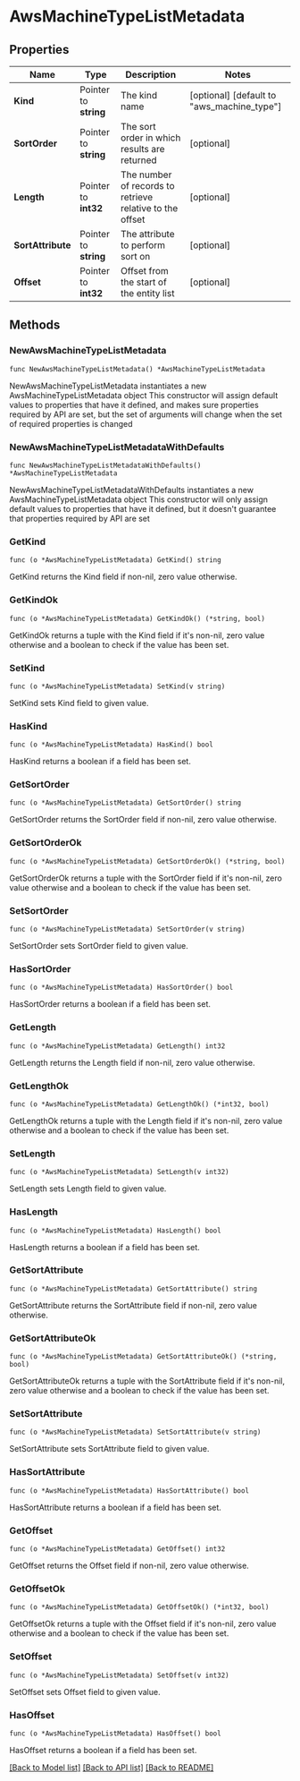 # AwsMachineTypeListMetadata

## Properties

Name | Type | Description | Notes
------------ | ------------- | ------------- | -------------
**Kind** | Pointer to **string** | The kind name | [optional] [default to "aws_machine_type"]
**SortOrder** | Pointer to **string** | The sort order in which results are returned | [optional] 
**Length** | Pointer to **int32** | The number of records to retrieve relative to the offset | [optional] 
**SortAttribute** | Pointer to **string** | The attribute to perform sort on | [optional] 
**Offset** | Pointer to **int32** | Offset from the start of the entity list | [optional] 

## Methods

### NewAwsMachineTypeListMetadata

`func NewAwsMachineTypeListMetadata() *AwsMachineTypeListMetadata`

NewAwsMachineTypeListMetadata instantiates a new AwsMachineTypeListMetadata object
This constructor will assign default values to properties that have it defined,
and makes sure properties required by API are set, but the set of arguments
will change when the set of required properties is changed

### NewAwsMachineTypeListMetadataWithDefaults

`func NewAwsMachineTypeListMetadataWithDefaults() *AwsMachineTypeListMetadata`

NewAwsMachineTypeListMetadataWithDefaults instantiates a new AwsMachineTypeListMetadata object
This constructor will only assign default values to properties that have it defined,
but it doesn't guarantee that properties required by API are set

### GetKind

`func (o *AwsMachineTypeListMetadata) GetKind() string`

GetKind returns the Kind field if non-nil, zero value otherwise.

### GetKindOk

`func (o *AwsMachineTypeListMetadata) GetKindOk() (*string, bool)`

GetKindOk returns a tuple with the Kind field if it's non-nil, zero value otherwise
and a boolean to check if the value has been set.

### SetKind

`func (o *AwsMachineTypeListMetadata) SetKind(v string)`

SetKind sets Kind field to given value.

### HasKind

`func (o *AwsMachineTypeListMetadata) HasKind() bool`

HasKind returns a boolean if a field has been set.

### GetSortOrder

`func (o *AwsMachineTypeListMetadata) GetSortOrder() string`

GetSortOrder returns the SortOrder field if non-nil, zero value otherwise.

### GetSortOrderOk

`func (o *AwsMachineTypeListMetadata) GetSortOrderOk() (*string, bool)`

GetSortOrderOk returns a tuple with the SortOrder field if it's non-nil, zero value otherwise
and a boolean to check if the value has been set.

### SetSortOrder

`func (o *AwsMachineTypeListMetadata) SetSortOrder(v string)`

SetSortOrder sets SortOrder field to given value.

### HasSortOrder

`func (o *AwsMachineTypeListMetadata) HasSortOrder() bool`

HasSortOrder returns a boolean if a field has been set.

### GetLength

`func (o *AwsMachineTypeListMetadata) GetLength() int32`

GetLength returns the Length field if non-nil, zero value otherwise.

### GetLengthOk

`func (o *AwsMachineTypeListMetadata) GetLengthOk() (*int32, bool)`

GetLengthOk returns a tuple with the Length field if it's non-nil, zero value otherwise
and a boolean to check if the value has been set.

### SetLength

`func (o *AwsMachineTypeListMetadata) SetLength(v int32)`

SetLength sets Length field to given value.

### HasLength

`func (o *AwsMachineTypeListMetadata) HasLength() bool`

HasLength returns a boolean if a field has been set.

### GetSortAttribute

`func (o *AwsMachineTypeListMetadata) GetSortAttribute() string`

GetSortAttribute returns the SortAttribute field if non-nil, zero value otherwise.

### GetSortAttributeOk

`func (o *AwsMachineTypeListMetadata) GetSortAttributeOk() (*string, bool)`

GetSortAttributeOk returns a tuple with the SortAttribute field if it's non-nil, zero value otherwise
and a boolean to check if the value has been set.

### SetSortAttribute

`func (o *AwsMachineTypeListMetadata) SetSortAttribute(v string)`

SetSortAttribute sets SortAttribute field to given value.

### HasSortAttribute

`func (o *AwsMachineTypeListMetadata) HasSortAttribute() bool`

HasSortAttribute returns a boolean if a field has been set.

### GetOffset

`func (o *AwsMachineTypeListMetadata) GetOffset() int32`

GetOffset returns the Offset field if non-nil, zero value otherwise.

### GetOffsetOk

`func (o *AwsMachineTypeListMetadata) GetOffsetOk() (*int32, bool)`

GetOffsetOk returns a tuple with the Offset field if it's non-nil, zero value otherwise
and a boolean to check if the value has been set.

### SetOffset

`func (o *AwsMachineTypeListMetadata) SetOffset(v int32)`

SetOffset sets Offset field to given value.

### HasOffset

`func (o *AwsMachineTypeListMetadata) HasOffset() bool`

HasOffset returns a boolean if a field has been set.


[[Back to Model list]](../README.md#documentation-for-models) [[Back to API list]](../README.md#documentation-for-api-endpoints) [[Back to README]](../README.md)


